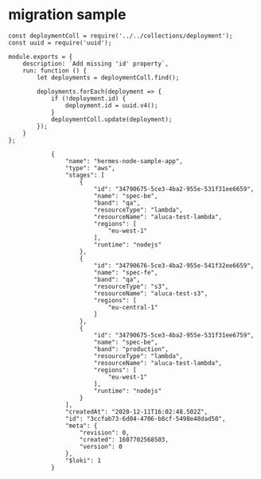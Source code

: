 # migration sample

```
const deploymentColl = require('../../collections/deployment');
const uuid = require('uuid');

module.exports = {
	description: `Add missing 'id' property`,
	run: function () {
		let deployments = deploymentColl.find();

		deployments.forEach(deployment => {
			if (!deployment.id) {
				deployment.id = uuid.v4();
			}
			deploymentColl.update(deployment);
		});
	}
};
```






                {
                    "name": "hermes-node-sample-app",
                    "type": "aws",
                    "stages": [
                        {
                            "id": "34790675-5ce3-4ba2-955e-531f31ee6659",
                            "name": "spec-be",
                            "band": "qa",
                            "resourceType": "lambda",
                            "resourceName": "aluca-test-lambda",
                            "regions": [
                                "eu-west-1"
                            ],
                            "runtime": "nodejs"
                        },
                        {
                            "id": "34790676-5ce3-4ba2-955e-541f32ee6659",
                            "name": "spec-fe",
                            "band": "qa",
                            "resourceType": "s3",
                            "resourceName": "aluca-test-s3",
                            "regions": [
                                "eu-central-1"
                            ]
                        },
                        {
                            "id": "34790675-5ce3-4ba2-955e-531f31ee6759",
                            "name": "spec-be",
                            "band": "production",
                            "resourceType": "lambda",
                            "resourceName": "aluca-test-lambda",
                            "regions": [
                                "eu-west-1"
                            ],
                            "runtime": "nodejs"
                        }
                    ],
                    "createdAt": "2020-12-11T16:02:48.502Z",
                    "id": "3ccfab73-6d04-4706-b8cf-5498e48dad50",
                    "meta": {
                        "revision": 0,
                        "created": 1607702568503,
                        "version": 0
                    },
                    "$loki": 1
                }